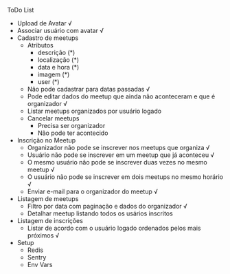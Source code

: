 ToDo List

* Upload de Avatar √
* Associar usuário com avatar √
* Cadastro de meetups
    - Atributos
        - descrição (*)
        - localização (*)
        - data e hora (*)
        - imagem (*)
        - user (*)
    - Não pode cadastrar para datas passadas √
    - Pode editar dados do meetup que ainda não aconteceram e que é organizador √
    - Listar meetups organizados por usuário logado
    - Cancelar meetups
        - Precisa ser organizador
        - Não pode ter acontecido 
* Inscrição no Meetup
    - Organizador não pode se inscrever nos meetups que organiza √
    - Usuário não pode se inscrever em um meetup que já aconteceu √
    - O mesmo usuário não pode se inscrever duas vezes no mesmo meetup √
    - O usuário não pode se inscrever em dois meetups no mesmo horário √
    - Enviar e-mail para o organizador do meetup √
* Listagem de meetups
    - Filtro por data com paginação e dados do organizador √
    - Detalhar meetup listando todos os usários inscritos
* Listagem de inscrições
    - Listar de acordo com o usuário logado ordenados pelos mais próximos √
* Setup
    - Redis
    - Sentry
    - Env Vars





